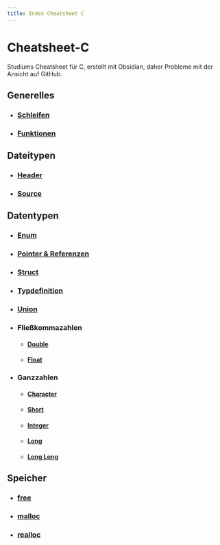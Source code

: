 ```yaml
---
title: Index Cheatsheet C
---
```

# Cheatsheet-C
Studiums Cheatsheet für C, erstellt mit Obsidian, daher Probleme mit der Ansicht auf GitHub.
## Generelles
- ### [Schleifen](Generelles/Schleifen/Allgemein.md)

- ### [Funktionen](Generelles/Funktionen.md)

## Dateitypen
- ### [Header](Dateitypen/Header.md)
- ### [Source](Dateitypen/Source.md)

## Datentypen
- ### [Enum](Datentypen/Enum.md)
- ### [Pointer & Referenzen](Datentypen/PointerReferenzen.md)
- ### [Struct](Datentypen/Struct.md)
- ### [Typdefinition](Datentypen/Typdefinition.md)
- ### [Union](Datentypen/Union.md)

- ### Fließkommazahlen
	- #### [Double](Datentypen/Fließkommazahlen/Double.md)
	- #### [Float](Datentypen/Fließkommazahlen/Float.md)

- ### Ganzzahlen
	- #### [Character](Datentypen/Ganzzahlen/Character.md)
	- #### [Short](Datentypen/Ganzzahlen/Short.md)
	- #### [Integer](Datentypen/Ganzzahlen/Integer.md)
	- #### [Long](Datentypen/Ganzzahlen/Long.md)
	- #### [Long Long](Datentypen/Ganzzahlen/LongLong.md)

## Speicher
- ### [free](Speicher/free.md)
- ### [malloc](Speicher/malloc.md)
- ### [realloc](Speicher/realloc.md)